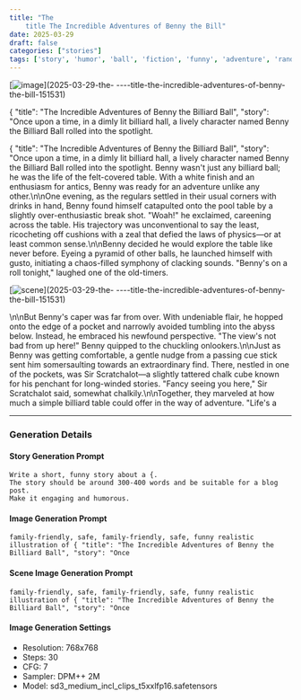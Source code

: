 ```yaml
---
title: "The 
    title The Incredible Adventures of Benny the Bill"
date: 2025-03-29
draft: false
categories: ["stories"]
tags: ['story', 'humor', 'ball', 'fiction', 'funny', 'adventure', 'random', 'generated', 'openai', 'gpt-4o']
---
```



[![image](/images/image-151517.png)](2025-03-29-the-
----title-the-incredible-adventures-of-benny-the-bill-151531)


{
    "title": "The Incredible Adventures of Benny the Billiard Ball",
    "story": "Once upon a time, in a dimly lit billiard hall, a lively character named Benny the Billiard Ball rolled into the spotlight.


<!--more-->

{
    "title": "The Incredible Adventures of Benny the Billiard Ball",
    "story": "Once upon a time, in a dimly lit billiard hall, a lively character named Benny the Billiard Ball rolled into the spotlight. Benny wasn't just any billiard ball; he was the life of the felt-covered table. With a white finish and an enthusiasm for antics, Benny was ready for an adventure unlike any other.\n\nOne evening, as the regulars settled in their usual corners with drinks in hand, Benny found himself catapulted onto the pool table by a slightly over-enthusiastic break shot. \"Woah!\" he exclaimed, careening across the table. His trajectory was unconventional to say the least, ricocheting off cushions with a zeal that defied the laws of physics—or at least common sense.\n\nBenny decided he would explore the table like never before. Eyeing a pyramid of other balls, he launched himself with gusto, initiating a chaos-filled symphony of clacking sounds. \"Benny's on a roll tonight,\" laughed one of the old-timers. 

[![scene](/images/scene-151531.png)](2025-03-29-the-
----title-the-incredible-adventures-of-benny-the-bill-151531)

\n\nBut Benny's caper was far from over. With undeniable flair, he hopped onto the edge of a pocket and narrowly avoided tumbling into the abyss below. Instead, he embraced his newfound perspective. \"The view's not bad from up here!\" Benny quipped to the chuckling onlookers.\n\nJust as Benny was getting comfortable, a gentle nudge from a passing cue stick sent him somersaulting towards an extraordinary find. There, nestled in one of the pockets, was Sir Scratchalot—a slightly tattered chalk cube known for his penchant for long-winded stories. \"Fancy seeing you here,\" Sir Scratchalot said, somewhat chalkily.\n\nTogether, they marveled at how much a simple billiard table could offer in the way of adventure. \"Life's a

---

### Generation Details

#### Story Generation Prompt
```text
Write a short, funny story about a {. 
The story should be around 300-400 words and be suitable for a blog post. 
Make it engaging and humorous.
```

#### Image Generation Prompt
```text
family-friendly, safe, family-friendly, safe, funny realistic illustration of { "title": "The Incredible Adventures of Benny the Billiard Ball", "story": "Once
```

#### Scene Image Generation Prompt
```text
family-friendly, safe, family-friendly, safe, funny realistic illustration of { "title": "The Incredible Adventures of Benny the Billiard Ball", "story": "Once
```

#### Image Generation Settings
- Resolution: 768x768
- Steps: 30
- CFG: 7
- Sampler: DPM++ 2M
- Model: sd3_medium_incl_clips_t5xxlfp16.safetensors
